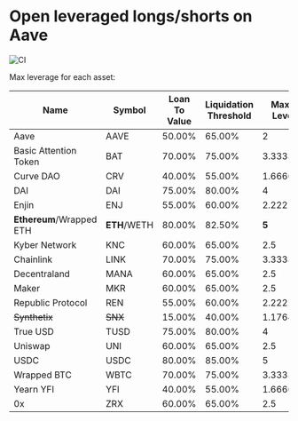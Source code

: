 # Open leveraged longs/shorts on Aave

![CI](https://github.com/gg2001/levered-v0/workflows/CI/badge.svg)

Max leverage for each asset:

| Name                  | Symbol   | Loan To Value | Liquidation Threshold | Maximum Leverage
| --------------------- | -------- | ------------- | --------------------- | ----------------
| Aave                  | AAVE     | 50.00%        | 65.00%                | 2               
| Basic Attention Token | BAT      | 70.00%        | 75.00%                | 3.333333333     
| Curve DAO             | CRV      | 40.00%        | 55.00%                | 1.666666667     
| DAI                   | DAI      | 75.00%        | 80.00%                | 4               
| Enjin                 | ENJ      | 55.00%        | 60.00%                | 2.222222222     
| **Ethereum**/Wrapped ETH  | **ETH**/WETH | 80.00%        | 82.50%                | **5**   
| Kyber Network         | KNC      | 60.00%        | 65.00%                | 2.5             
| Chainlink             | LINK     | 70.00%        | 75.00%                | 3.333333333     
| Decentraland          | MANA     | 60.00%        | 65.00%                | 2.5             
| Maker                 | MKR      | 60.00%        | 65.00%                | 2.5             
| Republic Protocol     | REN      | 55.00%        | 60.00%                | 2.222222222     
| ~~Synthetix~~             | ~~SNX~~      | 15.00%        | 40.00%                | 1.176470588 
| True USD              | TUSD     | 75.00%        | 80.00%                | 4                
| Uniswap               | UNI      | 60.00%        | 65.00%                | 2.5              
| USDC                  | USDC     | 80.00%        | 85.00%                | 5                
| Wrapped BTC           | WBTC     | 70.00%        | 75.00%                | 3.333333333      
| Yearn YFI             | YFI      | 40.00%        | 55.00%                | 1.666666667      
| 0x                    | ZRX      | 60.00%        | 65.00%                | 2.5              
